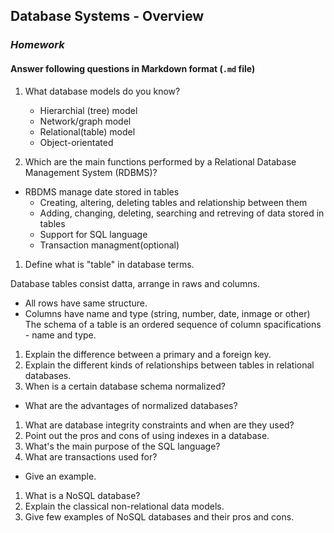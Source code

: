 ## Database Systems - Overview
### _Homework_

#### Answer following questions in Markdown format (`.md` file)
1.  What database models do you know?
    * Hierarchial (tree) model
    * Network/graph model
    * Relational(table) model
    * Object-orientated

1.  Which are the main functions performed by a Relational Database Management System (RDBMS)?
* RBDMS manage date stored in tables
    * Creating, altering, deleting tables and relationship between them
    * Adding, changing, deleting, searching and retreving of data stored in tables
    * Support for SQL language
    * Transaction managment(optional)
1.  Define what is "table" in database terms.

   Database tables consist datta, arrange in raws and columns. 
   * All rows have same structure. 
   * Columns have name and type (string, number, date, inmage or other) 
   The schema of a table is an ordered sequence of column spacifications - name and type.

1.  Explain the difference between a primary and a foreign key.
1.  Explain the different kinds of relationships between tables in relational databases.
1.  When is a certain database schema normalized?
  * What are the advantages of normalized databases?
1.  What are database integrity constraints and when are they used?
1.  Point out the pros and cons of using indexes in a database.
1.  What's the main purpose of the SQL language?
1.  What are transactions used for?
  * Give an example.
1.  What is a NoSQL database?
1.  Explain the classical non-relational data models.
1.  Give few examples of NoSQL databases and their pros and cons.



